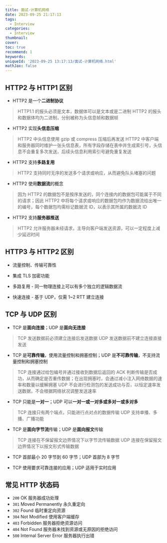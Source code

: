 ```yaml
---
title: 面试-计算机网络
date: 2023-09-25 21:17:13
tags:
  - Interview
categories:
  - Interview
thumbnail: 
cover: 
toc: true
recommend: 1
keywords: 
uniqueId: '2023-09-25 13:17:13/面试-计算机网络.html'
mathJax: false
---
```


## HTTP2 与 HTTP1 区别

* HTTP2 是一个**二进制协议**

> HTTP1.1 的报头必须是文本，数据体可以是文本或是二进制
> HTTP2 的报头和数据体均为二进制，分别被称为头信息帧和数据帧

* HTTP2 实现**头信息压缩**

> HTTP2 中头信息使用 gzip 或 compress 压缩后再发送
> HTTP2 中客户端和服务器同时维护一张头信息表，所有字段存储在表中并生成索引号，头信息不会重复多次发送，后续头信息利用索引号避免重复发送

* HTTP2 支持**多路复用**

> HTTP2 支持同时无序的发送多个请求或响应，从而避免队头堵塞的问题

* HTTP2 使用**数据流**的概念

> 因为 HTTP2 的数据包不是按序发送的，同个连接内的数据包可能属于不同的请求；因此 HTTP2 中将每个请求或响应的数据包均作为数据流给出唯一的编号，每个数据包均需标记数据流 ID，以表示其所属的数据流 ID

* HTTP2 支持**服务器推送**

> HTTP2 允许服务器未经请求，主导向客户端发送资源，可以一定程度上减少延迟时间

## HTTP3 与 HTTP2 区别

* 流量控制、传输可靠性

* 集成 TLS 加密功能

* 多路复用 - 同一物理连接上可以有多个独立的逻辑数据流

* 快速连接 - 基于 UDP，仅需 1~2 RTT 建立连接

## TCP 与 UDP 区别

* TCP 是**面向连接**；UDP 是**面向无连接**

> TCP 发送数据前必须建立连接后发送数据
> UDP 发送数据前不建立连接直接发送

* TCP 是**可靠传输**，使用流量控制和拥塞控制；UDP 是**不可靠传输**，不支持流量控制和拥塞控制

> TCP 连接通过给包编号并通过接收到数据后返回的 ACK 判断传输是否成功，从而确定是否重传数据；在出现拥塞时，会通过减小注入网络数据的速率和数量以缓解拥塞
> UDP 不会进行检测包的发送成功与否，以恒定速率发送数据，不会根据网络状况调整发送速率

* TCP 只能是**一对一**；UDP 可以**一对一或一对多或多对一或多对多**

> TCP 连接只有两个端点，只能进行点对点的数据传输
> UDP 支持单播、多播、广播功能

* TCP 是**面向字节流**传输；UDP 是**面向报文**传输

> TCP 连接在不保留报文边界情况下以字节流传输数据
> UDP 连接在保留报文边界情况下以报文形式传输数据

* TCP 首部最小 20 字节到 60 字节；UDP 首部为 8 字节

* TCP 使用要求可靠连接的应用；UDP 适用于实时应用

## 常见 HTTP 状态码

* `200` OK 服务器成功处理
* `301` Moved Permanently 永久重定向
* `302` Found 临时重定向资源
* `304` Not Modified 使用客户端缓存
* `403` Forbidden 服务器拒绝资源访问
* `404` Not Found 服务器未找到资源或无原因的拒绝访问
* `500` Internal Server Error 服务器执行出错
